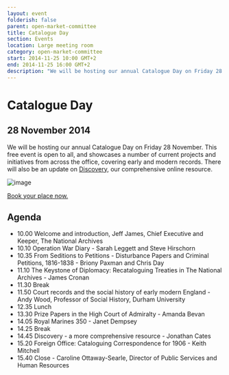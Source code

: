 ```yaml
---
layout: event
folderish: false
parent: open-market-committee
title: Catalogue Day
section: Events
location: Large meeting room
category: open-market-committee
start: 2014-11-25 10:00 GMT+2
end: 2014-11-25 16:00 GMT+2
description: "We will be hosting our annual Catalogue Day on Friday 28 November. This free event is open to all, and showcases a number of current projects and initiatives from across the office, covering early and modern records. "
---
```


# Catalogue Day

## 28 November 2014

We will be hosting our annual Catalogue Day on Friday 28 November. This free event is open to all, and showcases a number of current projects and initiatives from across the office, covering early and modern records. There will also be an update on <a href="#">Discovery</a>, our comprehensive online resource.

![image](http://lorempixel.com/g/800/300/)


<a href="#">Book your place now.</a>

## Agenda

* 10.00 Welcome and introduction, Jeff James, Chief Executive and Keeper, The National Archives
* 10.10 Operation War Diary - Sarah Leggett and Steve Hirschorn
* 10.35 From Seditions to Petitions - Disturbance Papers and Criminal Petitions, 1816-1838 - Briony Paxman and Chris Day
* 11.10 The Keystone of Diplomacy: Recataloguing Treaties in The National Archives - James Cronan
* 11.30 Break
* 11.50 Court records and the social history of early modern England - Andy Wood, Professor of Social History, Durham University
* 12.35 Lunch
* 13.30  Prize Papers in the High Court of Admiralty - Amanda Bevan
* 14.05  Royal Marines 350 - Janet Dempsey
* 14.25 Break
* 14.45 Discovery - a more comprehensive resource - Jonathan Cates
* 15.20 Foreign Office: Cataloguing Correspondence for 1906 - Keith Mitchell
* 15.40 Close - Caroline Ottaway-Searle, Director of Public Services and Human Resources